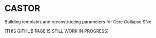 # CASTOR
Building templates and reconstructing parameters for Core Collapse SNe


[THIS GITHUB PAGE IS STILL WORK IN PROGRESS]


